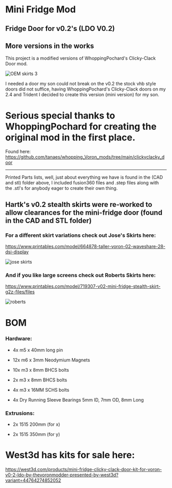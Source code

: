 # Mini Fridge Mod

## Fridge Door for v0.2's (LDO V0.2)
More versions in the works
------------------------------
This project is a modified versions of WhoppingPochard's Clicky-Clack Door mod.

![OEM skirts 3](https://github.com/TheVoronModder/MiniFridge/assets/142328467/fc336070-b607-4d19-9464-03042bfeda84)

I needed a door my son could not break on the v0.2 the stock vhb style doors did not suffice, having WhoppingPochard's Clicky-Clack doors on my 2.4 and Trident I decided to create this version (mini version) for my son.

# Serious special thanks to WhoppingPochard for creating the original mod in the first place.
Found here: https://github.com/tanaes/whopping_Voron_mods/tree/main/clickyclacky_door

----------------------------------

Printed Parts lists, well, just about everything we have is found in the (CAD and stl) folder above, I included fusion360 files and .step files along with the .stl's for anybody eager to create their own thing.

Hartk's v0.2 stealth skirts were re-worked to allow clearances for the mini-fridge door (found in the CAD and STL folder)
-------------------------------------

### For a different skirt variations check out Jose's Skirts here:

https://www.printables.com/model/664878-taller-voron-02-waveshare-28-dsi-display

![jose skirts](https://github.com/TheVoronModder/MiniFridge/assets/142328467/053e5c15-dd6e-46f4-b0a4-b6bf4f603ce2)


### And if you like large screens check out Roberts Skirts here:

https://www.printables.com/model/719307-v02-mini-fridge-stealth-skirt-g2z-files/files

![roberts](https://github.com/TheVoronModder/MiniFridge/assets/142328467/ace6260a-ef7c-41ed-8cc6-1e4a3ba07f3e)


# BOM 
### Hardware:
* 4x m5 x 40mm long pin

* 12x m6 x 3mm Neodymium Magnets

* 10x m3 x 8mm BHCS bolts

* 2x m3 x 8mm BHCS bolts

* 4x m3 x 16MM SCHS bolts

* 4x Dry Running Sleeve Bearings 5mm ID, 7mm OD, 8mm Long

### Extrusions:

* 2x 1515 200mm (for x)

* 2x 1515 350mm (for y)

# West3d has kits for sale here:
https://west3d.com/products/mini-fridge-clicky-clack-door-kit-for-voron-v0-2-ldo-by-thevoronmodder-presented-by-west3d?variant=44764274852052

